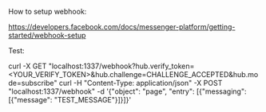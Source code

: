 How to setup webhook:

https://developers.facebook.com/docs/messenger-platform/getting-started/webhook-setup



Test:

curl -X GET "localhost:1337/webhook?hub.verify_token=<YOUR_VERIFY_TOKEN>&hub.challenge=CHALLENGE_ACCEPTED&hub.mode=subscribe"
curl -H "Content-Type: application/json" -X POST "localhost:1337/webhook" -d '{"object": "page", "entry": [{"messaging": [{"message": "TEST_MESSAGE"}]}]}'